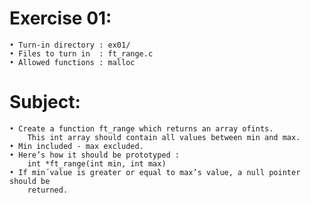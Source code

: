 # Exercise 01:
	• Turn-in directory : ex01/
	• Files to turn in  : ft_range.c
	• Allowed functions : malloc
# Subject:
	• Create a function ft_range which returns an array ofints.
		This int array should contain all values between min and max.
	• Min included - max excluded.
	• Here’s how it should be prototyped :
		int *ft_range(int min, int max)
	• If min´value is greater or equal to max’s value, a null pointer should be
		returned.
